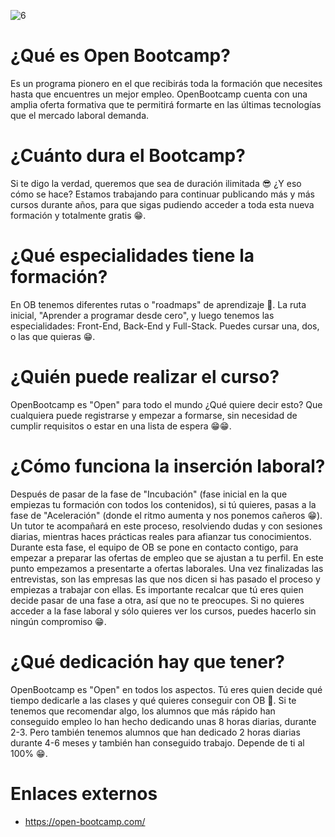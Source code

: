 ![6](https://user-images.githubusercontent.com/75398496/207724233-09b23eab-fe1a-47d1-a8e7-a3329a1573d9.png)

# ¿Qué es Open Bootcamp?
Es un programa pionero en el que recibirás toda la formación que necesites hasta que encuentres un mejor empleo. OpenBootcamp cuenta con una amplia oferta formativa que te permitirá formarte en las últimas tecnologías que el mercado laboral demanda.

# ¿Cuánto dura el Bootcamp?
Si te digo la verdad, queremos que sea de duración ilimitada 😎 ¿Y eso cómo se hace? Estamos trabajando para continuar publicando más y más cursos durante años, para que sigas pudiendo acceder a toda esta nueva formación y totalmente gratis 😁.

# ¿Qué especialidades tiene la formación?
En OB tenemos diferentes rutas o "roadmaps" de aprendizaje 🚀. La ruta inicial, "Aprender a programar desde cero", y luego tenemos las especialidades: Front-End, Back-End y Full-Stack. Puedes cursar una, dos, o las que quieras 😁.

# ¿Quién puede realizar el curso?
OpenBootcamp es "Open" para todo el mundo ¿Qué quiere decir esto? Que cualquiera puede registrarse y empezar a formarse, sin necesidad de cumplir requisitos o estar en una lista de espera 😁😁.

# ¿Cómo funciona la inserción laboral?
Después de pasar de la fase de "Incubación" (fase inicial en la que empiezas tu formación con todos los contenidos), si tú quieres, pasas a la fase de "Aceleración" (donde el ritmo aumenta y nos ponemos cañeros 😁). Un tutor te acompañará en este proceso, resolviendo dudas y con sesiones diarias, mientras haces prácticas reales para afianzar tus conocimientos. Durante esta fase, el equipo de OB se pone en contacto contigo, para empezar a preparar las ofertas de empleo que se ajustan a tu perfil. En este punto empezamos a presentarte a ofertas laborales. Una vez finalizadas las entrevistas, son las empresas las que nos dicen si has pasado el proceso y empiezas a trabajar con ellas. Es importante recalcar que tú eres quien decide pasar de una fase a otra, así que no te preocupes. Si no quieres acceder a la fase laboral y sólo quieres ver los cursos, puedes hacerlo sin ningún compromiso 😁.

# ¿Qué dedicación hay que tener?
OpenBootcamp es "Open" en todos los aspectos. Tú eres quien decide qué tiempo dedicarle a las clases y qué quieres conseguir con OB 💪. Si te tenemos que recomendar algo, los alumnos que más rápido han conseguido empleo lo han hecho dedicando unas 8 horas diarias, durante 2-3. Pero también tenemos alumnos que han dedicado 2 horas diarias durante 4-6 meses y también han conseguido trabajo. Depende de ti al 100% 😁.

# Enlaces externos
- https://open-bootcamp.com/
